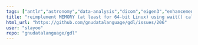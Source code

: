 ```yaml
---
tags: ["antlr","astronomy","data-analysis","dicom","eigen3","enhancement","fits-files","geophysics","grib","gsl-library","hdf","hdf5","mapping","netcdf","plotting","plplot","programming-language","pv-wave","python","scientific-computing","scientific-visualization"]
title: "reimplement MEMORY (at least for 64-bit Linux) using wait() calls"
html_url: "https://github.com/gnudatalanguage/gdl/issues/206"
user: "slayoo"
repo: "gnudatalanguage/gdl"
---
```


